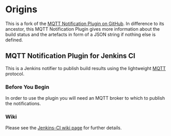 # Origins

This is a fork of the [MQTT Notification Plugin on GitHub](https://github.com/jenkinsci/mqtt-notification-plugin). In difference to its ancestor, this MQTT Notification Plugin gives more information about the build status and the artefacts in form of a JSON string if nothing else is defined.

## MQTT Notification Plugin for Jenkins CI

This is a Jenkins notifier to publish build results using the lightweight [MQTT](http://mqtt.org) protocol.

### Before You Begin

In order to use the plugin you will need an MQTT broker to which to publish the notifications.

### Wiki

Please see the [Jenkins-CI wiki page](https://wiki.jenkins-ci.org/display/JENKINS/MQTT+Notification+Plugin) for further details.
